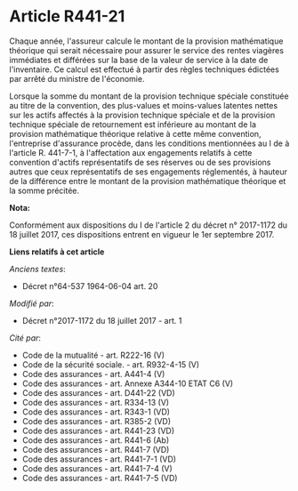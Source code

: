 # Article R441-21

Chaque année, l'assureur calcule le montant de la provision mathématique théorique qui serait nécessaire pour assurer le
service des rentes viagères immédiates et différées sur la base de la valeur de service à la date de l'inventaire. Ce calcul
est effectué à partir des règles techniques édictées par arrêté du ministre de l'économie. 

Lorsque la somme du montant de la provision technique spéciale constituée au titre de la convention, des plus-values et
moins-values latentes nettes sur les actifs affectés à la provision technique spéciale et de la provision technique spéciale
de retournement est inférieure au montant de la provision mathématique théorique relative à cette même convention,
l'entreprise d'assurance procède, dans les conditions mentionnées au I de à l'article R. 441-7-1, à l'affectation aux
engagements relatifs à cette convention d'actifs représentatifs de ses réserves ou de ses provisions autres que ceux
représentatifs de ses engagements réglementés, à hauteur de la différence entre le montant de la provision mathématique
théorique et la somme précitée.

**Nota:**

Conformément aux dispositions du I de l'article 2 du décret n° 2017-1172 du 18 juillet 2017, ces dispositions entrent en
vigueur le 1er septembre 2017.

**Liens relatifs à cet article**

_Anciens textes_:

  - Décret n°64-537 1964-06-04 art. 20

_Modifié par_:

  - Décret n°2017-1172 du 18 juillet 2017 - art. 1

_Cité par_:

  - Code de la mutualité - art. R222-16 (V)
  - Code de la sécurité sociale. - art. R932-4-15 (V)
  - Code des assurances - art. A441-4 (V)
  - Code des assurances - art. Annexe A344-10 ETAT C6 (V)
  - Code des assurances - art. D441-22 (VD)
  - Code des assurances - art. R334-13 (V)
  - Code des assurances - art. R343-1 (VD)
  - Code des assurances - art. R385-2 (VD)
  - Code des assurances - art. R441-23 (VD)
  - Code des assurances - art. R441-6 (Ab)
  - Code des assurances - art. R441-7 (VD)
  - Code des assurances - art. R441-7-1 (VD)
  - Code des assurances - art. R441-7-4 (V)
  - Code des assurances - art. R441-7-5 (VD)
